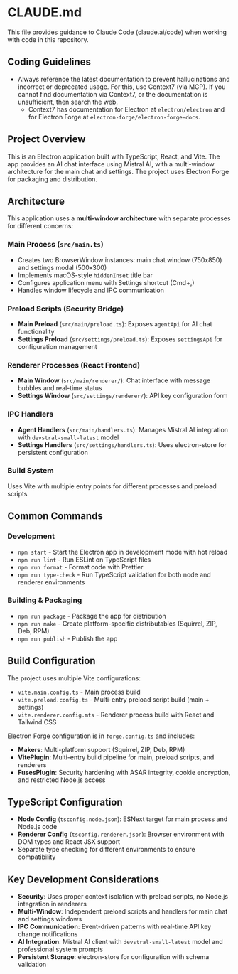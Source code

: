 # CLAUDE.md

This file provides guidance to Claude Code (claude.ai/code) when working with code in this repository.

## Coding Guidelines

- Always reference the latest documentation to prevent hallucinations and incorrect or deprecated usage. For this, use Context7 (via MCP). If you cannot find documentation via Context7, or the documentation is unsufficient, then search the web.
  - Context7 has documentation for Electron at `electron/electron` and for Electron Forge at `electron-forge/electron-forge-docs`.

## Project Overview

This is an Electron application built with TypeScript, React, and Vite. The app provides an AI chat interface using Mistral AI, with a multi-window architecture for the main chat and settings. The project uses Electron Forge for packaging and distribution.

## Architecture

This application uses a **multi-window architecture** with separate processes for different concerns:

### Main Process (`src/main.ts`)
- Creates two BrowserWindow instances: main chat window (750x850) and settings modal (500x300)
- Implements macOS-style `hiddenInset` title bar
- Configures application menu with Settings shortcut (Cmd+,)
- Handles window lifecycle and IPC communication

### Preload Scripts (Security Bridge)
- **Main Preload** (`src/main/preload.ts`): Exposes `agentApi` for AI chat functionality
- **Settings Preload** (`src/settings/preload.ts`): Exposes `settingsApi` for configuration management

### Renderer Processes (React Frontend)
- **Main Window** (`src/main/renderer/`): Chat interface with message bubbles and real-time status
- **Settings Window** (`src/settings/renderer/`): API key configuration form

### IPC Handlers
- **Agent Handlers** (`src/main/handlers.ts`): Manages Mistral AI integration with `devstral-small-latest` model
- **Settings Handlers** (`src/settings/handlers.ts`): Uses electron-store for persistent configuration

### Build System
Uses Vite with multiple entry points for different processes and preload scripts

## Common Commands

### Development

- `npm start` - Start the Electron app in development mode with hot reload
- `npm run lint` - Run ESLint on TypeScript files
- `npm run format` - Format code with Prettier
- `npm run type-check` - Run TypeScript validation for both node and renderer environments

### Building & Packaging

- `npm run package` - Package the app for distribution
- `npm run make` - Create platform-specific distributables (Squirrel, ZIP, Deb, RPM)
- `npm run publish` - Publish the app

## Build Configuration

The project uses multiple Vite configurations:

- `vite.main.config.ts` - Main process build
- `vite.preload.config.ts` - Multi-entry preload script build (main + settings)
- `vite.renderer.config.mts` - Renderer process build with React and Tailwind CSS

Electron Forge configuration is in `forge.config.ts` and includes:

- **Makers**: Multi-platform support (Squirrel, ZIP, Deb, RPM)
- **VitePlugin**: Multi-entry build pipeline for main, preload scripts, and renderers
- **FusesPlugin**: Security hardening with ASAR integrity, cookie encryption, and restricted Node.js access

## TypeScript Configuration

- **Node Config** (`tsconfig.node.json`): ESNext target for main process and Node.js code
- **Renderer Config** (`tsconfig.renderer.json`): Browser environment with DOM types and React JSX support
- Separate type checking for different environments to ensure compatibility

## Key Development Considerations

- **Security**: Uses proper context isolation with preload scripts, no Node.js integration in renderers
- **Multi-Window**: Independent preload scripts and handlers for main chat and settings windows
- **IPC Communication**: Event-driven patterns with real-time API key change notifications
- **AI Integration**: Mistral AI client with `devstral-small-latest` model and professional system prompts
- **Persistent Storage**: electron-store for configuration with schema validation
